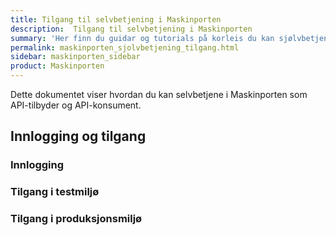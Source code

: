 ```yaml
---
title: Tilgang til selvbetjening i Maskinporten
description:  Tilgang til selvbetjening i Maskinporten
summary: 'Her finn du guidar og tutorials på korleis du kan sjølvbetjene Maskinporten via Samarbeidsportalen'
permalink: maskinporten_sjolvbetjening_tilgang.html
sidebar: maskinporten_sidebar
product: Maskinporten
---
```


Dette dokumentet viser hvordan du kan selvbetjene i Maskinporten som API-tilbyder og API-konsument.

## Innlogging og tilgang

### Innlogging

### Tilgang i testmiljø

### Tilgang i produksjonsmiljø
